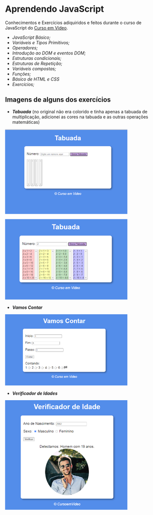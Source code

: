 # Aprendendo JavaScript

Conhecimentos e Exercícios adiquiridos e feitos durante o curso de JavaScript do [Curso em Vídeo](https://github.com/cursoemvideo).

- *JavaScript Básico;*
- *Variáveis e Tipos Primitivos;*
- *Operadores;*
- *Introdução ao DOM e eventos DOM;*
- *Estruturas condicionais;*
- *Estruturas de Repetição;*
- *Variáveis compostas;*
- *Funções;*
- *Básico de HTML e CSS*
- *Exercícios;*


## Imagens de alguns dos exercícios 

- ***Tabuada*** (no original não era colorido e tinha apenas a tabuada de multiplicação, adicionei as cores na tabuada e as outras operações matemáticas)

![Tabuada 1](https://github.com/viniciusmartins1/aprendendo-javascript/blob/main/Tabuada%201.PNG)

![Tabuada 2](https://github.com/viniciusmartins1/aprendendo-javascript/blob/main/Tabuada%202.PNG)

- ***Vamos Contar***

![Vamos Contar](https://github.com/viniciusmartins1/aprendendo-javascript/blob/main/Vamos%20Contar.PNG)

- ***Verificador de Idades***

![Verificador de Idades](https://github.com/viniciusmartins1/aprendendo-javascript/blob/main/Verificador%20de%20Idades.PNG)
